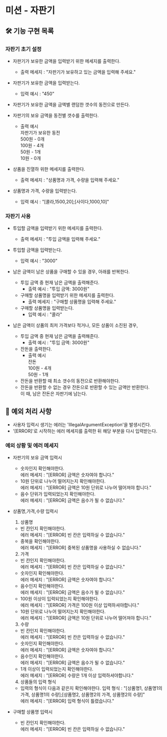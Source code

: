 # 미션 - 자판기

## 🛠 기능 구현 목록

### 자판기 초기 설정

- 자판기가 보유한 금액을 입력받기 위한 메세지를 출력한다.
    - 출력 메세지 : "자판기가 보유하고 있는 금액을 입력해 주세요."
- 자판기가 보유한 금액을 입력받는다.
    - 입력 예시 : "450"

- 자판기가 보유한 금액을 금액별 랜덤한 갯수의 동전으로 만든다.
- 자판기의 보유 금액을 동전별 갯수를 출력한다.
    - 출력 예시  
      자판기가 보유한 동전  
      500원 - 0개  
      100원 - 4개  
      50원 - 1개  
      10원 - 0개

- 상품을 진열하 위한 메세지를 출력한다.
    - 출력 메세지 : "상품명과 가격, 수량을 입력해 주세요."
- 상품명과 가격, 수량을 입력받는다.
    - 입력 예시 : "[콜라,1500,20];[사이다,1000,10]"

### 자판기 사용

- 투입할 금액을 입력받기 위한 메세지를 출력한다.
    - 출력 메세지 : "투입 금액을 입력해 주세요."
- 투입할 금액을 입력받는다.
    - 입력 예시 : "3000"

- 남은 금액이 남은 상품을 구매할 수 있을 경우, 아래를 반복한다.
    - 투입 금액 중 현재 남은 금액을 출력해준다.
        - 출력 예시 : "투입 금액: 3000원"
    - 구매할 상품명을 입력받기 위한 메세지를 출력한다.
        - 출력 메세지 : "구매할 상품명을 입력해 주세요."
    - 구매할 상품명을 입력받는다.
        - 입력 예시 : "콜라"

- 남은 금액이 상품의 최저 가격보다 적거나, 모든 상품이 소진된 경우,
    - 투입 금액 중 현재 남은 금액을 출력해준다.
        - 출력 예시 : "투입 금액: 3000원"
    - 잔돈을 출력한다.
        - 출력 예시  
          잔돈  
          100원 - 4개  
          50원 - 1개
    - 잔돈을 반환할 때 최소 갯수의 동전으로 반환해야한다.
    - 잔돈을 반환할 수 없는 경우 잔돈으로 반환할 수 있는 금액만 반환한다.  
      이 때, 남은 잔돈은 자판기에 남는다.

## 📌 예외 처리 사항

- 사용자 입력시 생기는 에러는 'IllegalArgumentException'을 발생시킨다.
- '[ERROR]'로 시작하는 에러 메세지를 출력한 뒤 해당 부분을 다시 입력받는다.

### 예외 상황 및 에러 메세지

- 자판기의 보유 금액 입력시
    - 숫자인지 확인해야한다.  
      에러 메세지 : "[ERROR] 금액은 숫자여야 합니다."
    - 10원 단위로 나누어 떨어지는지 확인해야한다.  
      에러 메세지 : "[ERROR] 금액은 10원 단위로 나누어 떨어져야 합니다."
    - 음수 단위가 입력되었는지 확인해야한다.  
      에러 메세지 : "[ERROR] 금액은 음수가 될 수 없습니다."

- 상품명,가격,수량 입력시
    1. 상품명

    - 빈 칸인지 확인해야한다.  
      에러 메세지 : "[ERROR] 빈 칸은 입력하실 수 없습니다."
    - 중복을 확인해야한다.  
      에러 메세지 : "[ERROR] 중복된 상품명을 사용하실 수 없습니다."

    2. 가격

    - 빈 칸인지 확인해야한다.  
      에러 메세지 : "[ERROR] 빈 칸은 입력하실 수 없습니다."
    - 숫자인지 확인해야한다.  
      에러 메세지 : "[ERROR] 금액은 숫자여야 합니다."
    - 음수인지 확인해야한다.  
      에러 메세지 : "[ERROR] 금액은 음수가 될 수 없습니다."
    - 100원 이상이 입력되었는지 확인해야한다.  
      에러 메세지 : "[ERROR] 가격은 100원 이상 입력하셔야합니다."
    - 10원 단위로 나누어 떨어지는지 확인해야한다.  
      에러 메세지 : "[ERROR] 금액은 10원 단위로 나누어 떨어져야 합니다."

    3. 수량

    - 빈 칸인지 확인해야한다.  
      에러 메세지 : "[ERROR] 빈 칸은 입력하실 수 없습니다."
    - 숫자인지 확인해야한다.  
      에러 메세지 : "[ERROR] 금액은 숫자여야 합니다."
    - 음수인지 확인해야한다.  
      에러 메세지 : "[ERROR] 금액은 음수가 될 수 없습니다."
    - 1개 이상이 입력되었는지 확인해야한다.  
      에러 메세지 : "[ERROR] 수량은 1개 이상 입력하셔야합니다."

    4. 상품들의 입력 형식
    - 입력의 형식이 다음과 같은지 확인해야한다.
      입력 형식 : "[상품명1, 상품명1의 가격, 상품명1의 수량];[상품명2, 상품명2의 가격, 상품명2의 수량]"  
      에러 메세지 : "[ERROR] 입력 형식이 틀렸습니다."

- 구매할 상품명 입력시
    - 빈 칸인지 확인해야한다.  
      에러 메세지 : "[ERROR] 빈 칸은 입력하실 수 없습니다."
